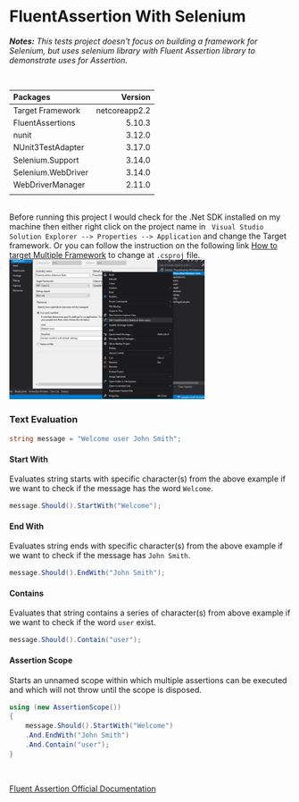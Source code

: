 # FluentAssertion With Selenium

***Notes:*** *This tests project doesn't focus on building a framework for Selenium, but uses selenium library with Fluent Assertion library to demonstrate uses for Assertion.*

<br/>

|Packages|Version|
|:---|---:|
|Target Framework |netcoreapp2.2|
|FluentAssertions|5.10.3|
|nunit|3.12.0|
|NUnit3TestAdapter|3.17.0|
|Selenium.Support|3.14.0|
|Selenium.WebDriver|3.14.0|
|WebDriverManager|2.11.0|
|||

<br/>
Before running this project I would check for the .Net SDK installed on my machine then either right click on the project name in <code> Visual Studio Solution Explorer --> Properties --> Application</code> and change the Target framework. Or you can follow the instruction on the following link <a href="https://www.tutorialsteacher.com/core/target-multiple-frameworks-in-aspnet-core2">How to target Multiple Framework</a> to change at <code>.csproj</code> file.

<br/>

<img src="https://github.com/mhossen/FluentAssertionWithSelenium/blob/support-multi-framework/FluentAssertionWithSelenium/FluentAssertion.Selenium.Tests/Images/TrageFramework.jpg" alt="Target Framework" width="350" height="250"/>
<br/>

### Text Evaluation

```csharp
string message = "Welcome user John Smith";
```

#### Start With
Evaluates string starts with specific character(s) from the above example if we want to check if the message has the word `Welcome`.

```csharp
message.Should().StartWith("Welcome");
```


#### End With
Evaluates string ends with specific character(s) from the above example if we want to check if the message has `John Smith`.

```csharp
message.Should().EndWith("John Smith");
```

#### Contains
Evaluates that string contains a series of character(s) from above example if we want to check if the word `user` exist.

```csharp
message.Should().Contain("user");
```

#### Assertion Scope
Starts an unnamed scope within which multiple assertions can be executed and which will not throw until the scope is disposed.

```csharp
using (new AssertionScope())
{
    message.Should().StartWith("Welcome")
    .And.EndWith("John Smith")
    .And.Contain("user");
}
```
<br/>

[Fluent Assertion Official Documentation](https://fluentassertions.com/introduction)